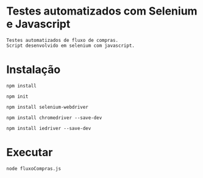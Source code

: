 # Testes automatizados com Selenium e Javascript

    Testes automatizados de fluxo de compras.
    Script desenvolvido em selenium com javascript.

# Instalação

    npm install

    npm init

    npm install selenium-webdriver

    npm install chromedriver --save-dev

    npm install iedriver --save-dev


# Executar

    node fluxoCompras.js